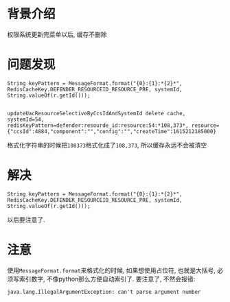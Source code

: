 # 背景介绍

权限系统更新完菜单以后, 缓存不删除

# 问题发现

```
String keyPattern = MessageFormat.format("{0}:{1}:*{2}*", RedisCacheKey.DEFENDER_RESOURCEID_RESOURCE_PRE, systemId, String.valueOf(r.getId()));


updateUacResourceSelectiveByCcsIdAndSystemId delete cache, systemId=54, redisKeyPattern=defender:resourde_id:resource:54:*108,373*, resource={"ccsId":4884,"component":"","config":"","createTime":1615212185000}

```

格式化字符串的时候把`108373`格式化成了`108,373`, 所以缓存永远不会被清空


# 解决

```
String keyPattern = MessageFormat.format("{0}:{1}:*{2}*", RedisCacheKey.DEFENDER_RESOURCEID_RESOURCE_PRE, systemId, String.valueOf(r.getId()));
```

以后要注意了.

# 注意

使用`MessageFormat.format`来格式化的时候, 如果想使用占位符, 也就是大括号, 必须写索引数字, 不像python那么方便自动索引了. 要注意了, 不然会报错:

```
java.lang.IllegalArgumentException: can't parse argument number
```